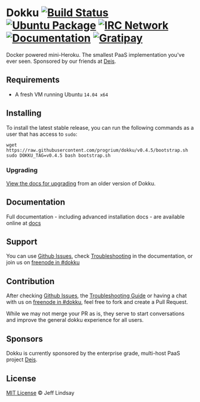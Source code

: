 # Dokku [![Build Status](https://img.shields.io/circleci/project/progrium/dokku.svg "Build Status")](https://circleci.com/gh/progrium/dokku/tree/master) [![Ubuntu Package](https://img.shields.io/badge/package-ubuntu-brightgreen.svg?style=flat-square "Ubuntu Package")](https://packagecloud.io/dokku/dokku) [![IRC Network](https://img.shields.io/badge/irc-freenode-blue.svg "IRC Freenode")](https://webchat.freenode.net/?channels=dokku) [![Documentation](https://img.shields.io/badge/docs-viewdocs-blue.svg "Viewdocs")](http://progrium.viewdocs.io/dokku/) [![Gratipay](https://img.shields.io/gratipay/dokku.svg)](https://gratipay.com/dokku/)

Docker powered mini-Heroku. The smallest PaaS implementation you've ever seen. Sponsored by our friends at [Deis](http://deis.io/).

## Requirements

- A fresh VM running Ubuntu `14.04 x64`

## Installing

To install the latest stable release, you can run the following commands as a user that has access to `sudo`:

    wget https://raw.githubusercontent.com/progrium/dokku/v0.4.5/bootstrap.sh
    sudo DOKKU_TAG=v0.4.5 bash bootstrap.sh

### Upgrading

[View the docs for upgrading](http://progrium.viewdocs.io/dokku/upgrading) from an older version of Dokku.

## Documentation

Full documentation - including advanced installation docs - are available online at [docs](http://progrium.viewdocs.io/dokku/)

## Support

You can use [Github Issues](https://github.com/progrium/dokku/issues), check [Troubleshooting](http://progrium.viewdocs.io/dokku/troubleshooting) in the documentation, or join us on [freenode in #dokku](https://webchat.freenode.net/?channels=%23dokku)

## Contribution

After checking [Github Issues](https://github.com/progrium/dokku/issues), the [Troubleshooting Guide](http://progrium.viewdocs.io/dokku/troubleshooting) or having a chat with us on [freenode in #dokku](https://webchat.freenode.net/?channels=%23dokku), feel free to fork and create a Pull Request.

While we may not merge your PR as is, they serve to start conversations and improve the general dokku experience for all users.

## Sponsors

Dokku is currently sponsored by the enterprise grade, multi-host PaaS project [Deis](http://deis.io/).

## License

[MIT License](https://github.com/progrium/dokku/blob/master/LICENSE) © Jeff Lindsay
